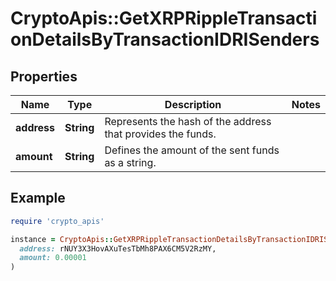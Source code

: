 # CryptoApis::GetXRPRippleTransactionDetailsByTransactionIDRISenders

## Properties

| Name | Type | Description | Notes |
| ---- | ---- | ----------- | ----- |
| **address** | **String** | Represents the hash of the address that provides the funds. |  |
| **amount** | **String** | Defines the amount of the sent funds as a string. |  |

## Example

```ruby
require 'crypto_apis'

instance = CryptoApis::GetXRPRippleTransactionDetailsByTransactionIDRISenders.new(
  address: rNUY3X3HovAXuTesTbMh8PAX6CM5V2RzMY,
  amount: 0.00001
)
```

